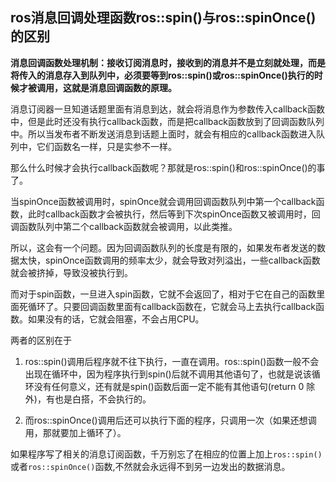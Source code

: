 ## ros消息回调处理函数ros::spin()与ros::spinOnce()的区别

**消息回调函数处理机制：接收订阅消息时，接收到的消息并不是立刻就处理，而是将传入的消息存入到队列中，必须要等到ros::spin()或ros::spinOnce()执行的时候才被调用，这就是消息回调函数的原理。**

消息订阅器一旦知道话题里面有消息到达，就会将消息作为参数传入callback函数中，但是此时还没有执行callback函数，而是把callback函数放到了回调函数队列中。所以当发布者不断发送消息到话题上面时，就会有相应的callback函数进入队列中，它们函数名一样，只是实参不一样。

那么什么时候才会执行callback函数呢？那就是ros::spin()和ros::spinOnce()的事了。

当spinOnce函数被调用时，spinOnce就会调用回调函数队列中第一个callback函数，此时callback函数才会被执行，然后等到下次spinOnce函数又被调用时，回调函数队列中第二个callback函数就会被调用，以此类推。

所以，这会有一个问题。因为回调函数队列的长度是有限的，如果发布者发送的数据太快，spinOnce函数调用的频率太少，就会导致对列溢出，一些callback函数就会被挤掉，导致没被执行到。

而对于spin函数，一旦进入spin函数，它就不会返回了，相对于它在自己的函数里面死循环了。只要回调函数里面有callback函数在，它就会马上去执行callback函数。如果没有的话，它就会阻塞，不会占用CPU。


两者的区别在于

1. ros::spin()调用后程序就不往下执行，一直在调用。ros::spin()函数一般不会出现在循环中，因为程序执行到spin()后就不调用其他语句了，也就是说该循环没有任何意义，还有就是spin()函数后面一定不能有其他语句(return 0 除外)，有也是白搭，不会执行的。

2. 而ros::spinOnce()调用后还可以执行下面的程序，只调用一次（如果还想调用，那就要加上循环了）。


如果程序写了相关的消息订阅函数，千万别忘了在相应的位置上加上`ros::spin()`或者`ros::spinOnce()`函数,不然就会永远得不到另一边发出的数据消息。

